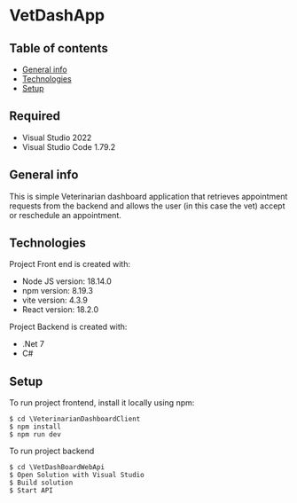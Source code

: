 # VetDashApp
## Table of contents
* [General info](#general-info)
* [Technologies](#technologies)
* [Setup](#setup)

## Required
* Visual Studio 2022
* Visual Studio Code 1.79.2

## General info
This is simple Veterinarian dashboard application that retrieves appointment requests from the backend and allows the user (in this case the vet) accept or reschedule an appointment.
	
## Technologies
Project Front end is created with:
* Node JS version: 18.14.0
* npm version: 8.19.3
* vite version: 4.3.9
* React version: 18.2.0
  
Project Backend is created with:
* .Net 7
* C#
  
## Setup
To run project frontend, install it locally using npm:

```
$ cd \VeterinarianDashboardClient
$ npm install
$ npm run dev
```

To run project backend

```
$ cd \VetDashBoardWebApi
$ Open Solution with Visual Studio
$ Build solution
$ Start API 
